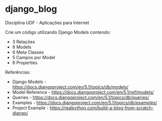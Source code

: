 # django_blog


Disciplina UDF - Aplicações para Internet


Crie um código utilizando Django Models contendo:
- 3 Relações 
- 6 Models 
- 6 Meta Classes 
- 5 Campos por Model 
- 6 Properties

Referências:
- Django Models - https://docs.djangoproject.com/en/5.1/topics/db/models/
- Model Reference - https://docs.djangoproject.com/en/5.1/ref/models/
- Queries - https://docs.djangoproject.com/en/5.1/topics/db/queries/
- Examples - https://docs.djangoproject.com/en/5.1/topics/db/examples/
- Project Example - https://realpython.com/build-a-blog-from-scratch-django/
